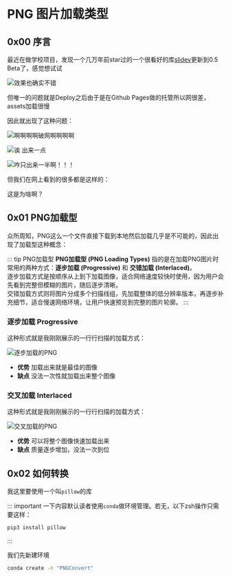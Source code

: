 # PNG 图片加载类型
## 0x00 序言
最近在做学校项目，发现一个几万年前star过的一个很看好的库[slidev](https://sli.dev)更新到0.5 Beta了，感觉想试试

![效果也确实不错](/assets/CS/PNGInterlacing/1.png)

但唯一的问题就是Deploy之后由于是在Github Pages做的托管所以网很差，assets加载很慢

因此就出现了这种问题：

![啊啊啊啊破网啊啊啊啊](/assets/CS/PNGInterlacing/2.png)

![诶 出来一点](/assets/CS/PNGInterlacing/3.png)

![咋只出来一半啊！！！](/assets/CS/PNGInterlacing/4.png)

但我们在网上看到的很多都是这样的：

这是为啥啊？

## 0x01 PNG加载型
众所周知，PNG这么一个文件直接下载到本地然后加载几乎是不可能的，因此出现了加载型这种概念：

::: tip PNG加载型
**PNG加载型 (PNG Loading Types)** 指的是在加载PNG图片时常用的两种方式：**逐步加载 (Progressive)** 和 **交错加载 (Interlaced)**。  
逐步加载方式是按顺序从上到下加载图像，适合网络速度较快时使用，因为用户会先看到完整但模糊的图片，随后逐步清晰。  
交错加载方式则将图片分成多个扫描线组，先加载整体的低分辨率版本，再逐步补充细节，适合慢速网络环境，让用户快速预览到完整的图片轮廓。
:::

### 逐步加载 Progressive
这种形式就是我刚刚展示的一行行扫描的加载方式：

![逐步加载的PNG](/assets/CS/PNGInterlacing/Prog.png)

- **优势** 加载出来就是最佳的图像
- **缺点** 没法一次性就加载出来整个图像

### 交叉加载 Interlaced
这种形式就是我刚刚展示的一行行扫描的加载方式：

![交叉加载的PNG](/assets/CS/PNGInterlacing/Inter.png)

- **优势** 可以将整个图像快速加载出来
- **缺点** 质量逐步增加，没法一次到位

## 0x02 如何转换

我这里要使用一个叫`pillow`的库

::: important
一下内容默认读者使用`conda`做环境管理。若无，以下zsh操作只需要这样：
```zsh
pip3 install pillow
```
:::

我们先新建环境
```zsh
conda create -n "PNGConvert"
```